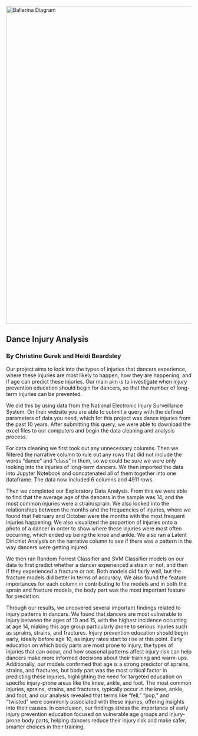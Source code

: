 <img width="863" alt="Ballerina Diagram" src="https://github.com/user-attachments/assets/b2291607-116f-4470-bdb3-a6b606893369" />


## Dance Injury Analysis
### By Christine Gurek and Heidi Beardsley
Our project aims to look into the types of injuries that dancers experience, where these injuries are most likely to happen, how they are happening, and if age can predict these injuries. Our main aim is to investigate when injury prevention education should begin for dancers, so that the number of long-term injuries can be prevented.  

We did this by using data from the National Electronic Injury Surveillance System. On their website you are able to submit a query with the defined parameters of data you need, which for this project was dance injuries from the past 10 years. After submitting this query, we were able to download the excel files to our computers and begin the data cleaning and analysis process.  

For data cleaning we first took out any unnecessary columns. Then we filtered the narrative column to rule out any rows that did not include the words “dance” and “class” in them, so we could be sure we were only looking into the injuries of long-term dancers. We then imported the data into Jupyter Notebook and concatenated all of them together into one dataframe. The data now included 6 columns and 4911 rows.  

Then we completed our Exploratory Data Analysis. From this we were able to find that the average age of the dancers in the sample was 14, and the most common injuries were a strain/sprain. We also looked into the relationships between the months and the frequencies of injuries, where we found that February and October were the months with the most frequent injuries happening. We also visualized the proportion of injuries onto a photo of a dancer in order to show where these injuries were most often occurring, which ended up being the knee and ankle. We also ran a Latent Dirichlet Analysis on the narrative column to see if there was a pattern in the way dancers were getting injured. 

We then ran Random Forrest Classifier and SVM Classifier models on our data to first predict whether a dancer experienced a strain or not, and then if they experienced a fracture or not. Both models did fairly well, but the fracture models did better in terms of accuracy. We also found the feature importances for each column in contributing to the models and in both the sprain and fracture models, the body part was the most important feature for prediction.  

Through our results, we uncovered several important findings related to injury patterns in dancers. We found that dancers are most vulnerable to injury between the ages of 10 and 15, with the highest incidence occurring at age 14, making this age group particularly prone to serious injuries such as sprains, strains, and fractures. Injury prevention education should begin early, ideally before age 10, as injury rates start to rise at this point. Early education on which body parts are most prone to injury, the types of injuries that can occur, and how seasonal patterns affect injury risk can help dancers make more informed decisions about their training and warm-ups. Additionally, our models confirmed that age is a strong predictor of sprains, strains, and fractures, but body part was the most critical factor in predicting these injuries, highlighting the need for targeted education on specific injury-prone areas like the knee, ankle, and foot. The most common injuries, sprains, strains, and fractures, typically occur in the knee, ankle, and foot, and our analysis revealed that terms like “fell,” “pop,” and “twisted” were commonly associated with these injuries, offering insights into their causes. In conclusion, our findings stress the importance of early injury prevention education focused on vulnerable age groups and injury-prone body parts, helping dancers reduce their injury risk and make safer, smarter choices in their training. 
